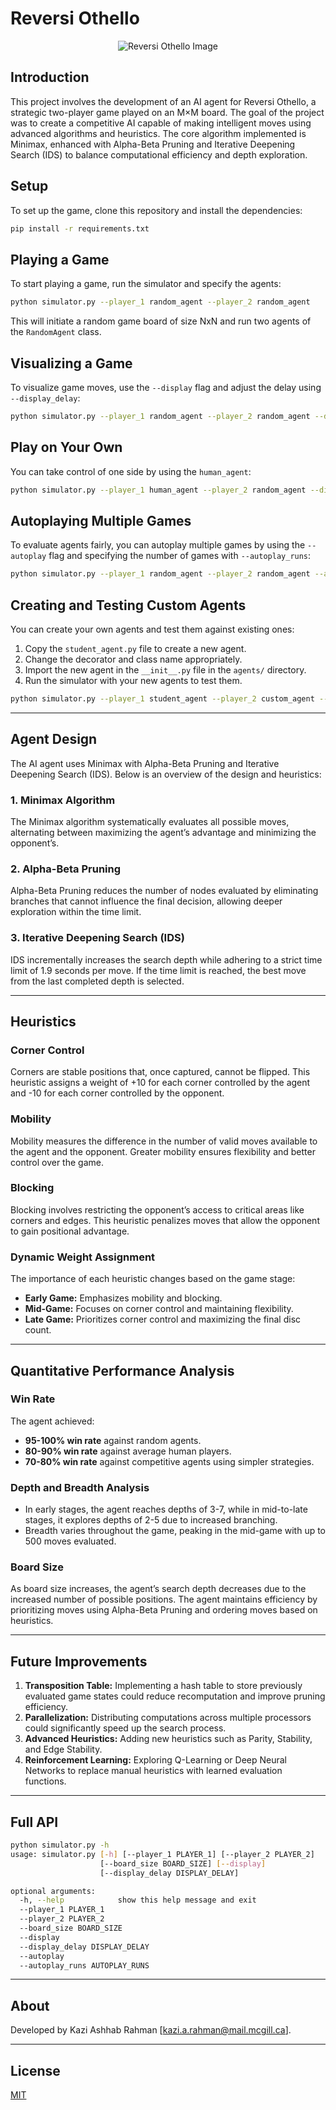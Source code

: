 # Reversi Othello

<p align="center">
  <img src="https://t4.ftcdn.net/jpg/00/90/53/03/240_F_90530312_4Mg3HCsCMW91NVHKWNlBaRo8F5pHhN3c.jpg?w=690&h=388&c=crop" alt="Reversi Othello Image">
</p>

## Introduction

This project involves the development of an AI agent for Reversi Othello, a strategic two-player game played on an M×M board. The goal of the project was to create a competitive AI capable of making intelligent moves using advanced algorithms and heuristics. The core algorithm implemented is Minimax, enhanced with Alpha-Beta Pruning and Iterative Deepening Search (IDS) to balance computational efficiency and depth exploration.

## Setup

To set up the game, clone this repository and install the dependencies:

```bash
pip install -r requirements.txt
```

## Playing a Game

To start playing a game, run the simulator and specify the agents:

```bash
python simulator.py --player_1 random_agent --player_2 random_agent
```

This will initiate a random game board of size NxN and run two agents of the `RandomAgent` class.

## Visualizing a Game

To visualize game moves, use the `--display` flag and adjust the delay using `--display_delay`:

```bash
python simulator.py --player_1 random_agent --player_2 random_agent --display
```

## Play on Your Own

You can take control of one side by using the `human_agent`:

```bash
python simulator.py --player_1 human_agent --player_2 random_agent --display
```

## Autoplaying Multiple Games

To evaluate agents fairly, you can autoplay multiple games by using the `--autoplay` flag and specifying the number of games with `--autoplay_runs`:

```bash
python simulator.py --player_1 random_agent --player_2 random_agent --autoplay --autoplay_runs 100
```

## Creating and Testing Custom Agents

You can create your own agents and test them against existing ones:

1. Copy the `student_agent.py` file to create a new agent.
2. Change the decorator and class name appropriately.
3. Import the new agent in the `__init__.py` file in the `agents/` directory.
4. Run the simulator with your new agents to test them.

```bash
python simulator.py --player_1 student_agent --player_2 custom_agent --display
```

---

## Agent Design

The AI agent uses Minimax with Alpha-Beta Pruning and Iterative Deepening Search (IDS). Below is an overview of the design and heuristics:

### 1. Minimax Algorithm
The Minimax algorithm systematically evaluates all possible moves, alternating between maximizing the agent’s advantage and minimizing the opponent’s.

### 2. Alpha-Beta Pruning
Alpha-Beta Pruning reduces the number of nodes evaluated by eliminating branches that cannot influence the final decision, allowing deeper exploration within the time limit.

### 3. Iterative Deepening Search (IDS)
IDS incrementally increases the search depth while adhering to a strict time limit of 1.9 seconds per move. If the time limit is reached, the best move from the last completed depth is selected.

---

## Heuristics

### Corner Control
Corners are stable positions that, once captured, cannot be flipped. This heuristic assigns a weight of +10 for each corner controlled by the agent and -10 for each corner controlled by the opponent.

### Mobility
Mobility measures the difference in the number of valid moves available to the agent and the opponent. Greater mobility ensures flexibility and better control over the game.

### Blocking
Blocking involves restricting the opponent’s access to critical areas like corners and edges. This heuristic penalizes moves that allow the opponent to gain positional advantage.

### Dynamic Weight Assignment
The importance of each heuristic changes based on the game stage:

- **Early Game:** Emphasizes mobility and blocking.
- **Mid-Game:** Focuses on corner control and maintaining flexibility.
- **Late Game:** Prioritizes corner control and maximizing the final disc count.

---

## Quantitative Performance Analysis

### Win Rate
The agent achieved:
- **95-100% win rate** against random agents.
- **80-90% win rate** against average human players.
- **70-80% win rate** against competitive agents using simpler strategies.

### Depth and Breadth Analysis
- In early stages, the agent reaches depths of 3-7, while in mid-to-late stages, it explores depths of 2-5 due to increased branching.
- Breadth varies throughout the game, peaking in the mid-game with up to 500 moves evaluated.

### Board Size
As board size increases, the agent’s search depth decreases due to the increased number of possible positions. The agent maintains efficiency by prioritizing moves using Alpha-Beta Pruning and ordering moves based on heuristics.

---

## Future Improvements

1. **Transposition Table:** Implementing a hash table to store previously evaluated game states could reduce recomputation and improve pruning efficiency.
2. **Parallelization:** Distributing computations across multiple processors could significantly speed up the search process.
3. **Advanced Heuristics:** Adding new heuristics such as Parity, Stability, and Edge Stability.
4. **Reinforcement Learning:** Exploring Q-Learning or Deep Neural Networks to replace manual heuristics with learned evaluation functions.

---

## Full API

```bash
python simulator.py -h
usage: simulator.py [-h] [--player_1 PLAYER_1] [--player_2 PLAYER_2]
                    [--board_size BOARD_SIZE] [--display]
                    [--display_delay DISPLAY_DELAY]

optional arguments:
  -h, --help            show this help message and exit
  --player_1 PLAYER_1
  --player_2 PLAYER_2
  --board_size BOARD_SIZE
  --display
  --display_delay DISPLAY_DELAY
  --autoplay
  --autoplay_runs AUTOPLAY_RUNS
```

---

## About

Developed by Kazi Ashhab Rahman [kazi.a.rahman@mail.mcgill.ca].

---

## License

[MIT](LICENSE)
